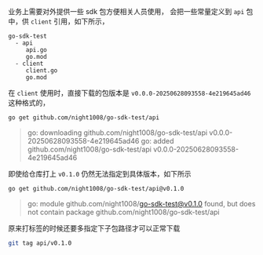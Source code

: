 业务上需要对外提供一些 sdk 包方便相关人员使用，
会把一些常量定义到 `api` 包中，供 `client` 引用，如下所示，

```
go-sdk-test
  - api
     api.go
     go.mod
  - client
     client.go
     go.mod
```

在 `client` 使用时，直接下载的包版本是 `v0.0.0-20250628093558-4e219645ad46` 这种格式的，
```sh
go get github.com/night1008/go-sdk-test/api
```
> go: downloading github.com/night1008/go-sdk-test/api v0.0.0-20250628093558-4e219645ad46
> go: added github.com/night1008/go-sdk-test/api v0.0.0-20250628093558-4e219645ad46


即使给仓库打上 `v0.1.0` 仍然无法指定到具体版本，如下所示
```sh
go get github.com/night1008/go-sdk-test/api@v0.1.0
```
> go: module github.com/night1008/go-sdk-test@v0.1.0 found, but does not contain package github.com/night1008/go-sdk-test/api

原来打标签的时候还要多指定下子包路径才可以正常下载
```sh
git tag api/v0.1.0
```